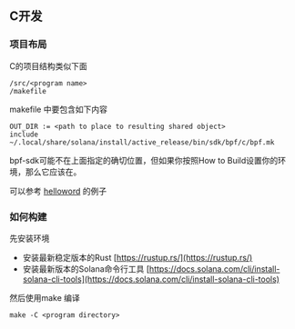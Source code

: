 ## C开发
### 项目布局
C的项目结构类似下面
```
/src/<program name>
/makefile
```
makefile 中要包含如下内容
```
OUT_DIR := <path to place to resulting shared object>
include ~/.local/share/solana/install/active_release/bin/sdk/bpf/c/bpf.mk
```
bpf-sdk可能不在上面指定的确切位置，但如果你按照How to Build设置你的环境，那么它应该在。

可以参考 [helloword](https://github.com/solana-labs/example-helloworld/tree/master/src/program-c) 的例子

### 如何构建
先安装环境

- 安装最新稳定版本的Rust [https://rustup.rs/](https://rustup.rs/)
- 安装最新版本的Solana命令行工具 [https://docs.solana.com/cli/install-solana-cli-tools](https://docs.solana.com/cli/install-solana-cli-tools)

然后使用make 编译
```
make -C <program directory>
```

